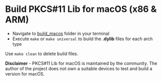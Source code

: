 # Build PKCS#11 Lib for macOS (x86 & ARM)

- Navigate to [build_macos](.) folder in your terminal
- Execute `make` or `make universal` to build the **.dylib** files for each arch type

Use `make clean` to delete build files.

**Disclaimer** - PKCS#11 Lib for macOS is maintained by the community. The author of the project does not own a suitable devices to test and build a version for macOS.
